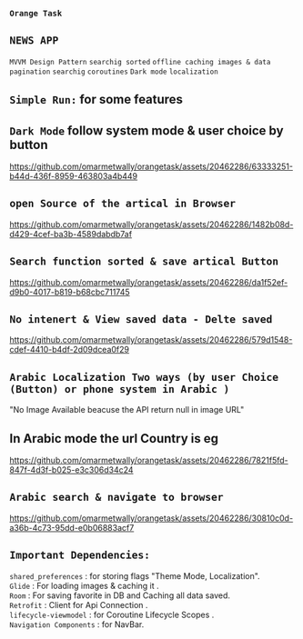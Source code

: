 ### `Orange Task`
## `NEWS APP`
`MVVM Design Pattern` 
`searchig sorted` `offline caching images & data` `pagination` `searchig` `coroutines` `Dark mode` `localization`










## `Simple Run:` for some features   

## `Dark Mode` follow system mode & user choice by button

https://github.com/omarmetwally/orangetask/assets/20462286/63333251-b44d-436f-8959-463803a4b449

## `open Source of the artical in Browser` 


https://github.com/omarmetwally/orangetask/assets/20462286/1482b08d-d429-4cef-ba3b-4589dabdb7af


## `Search function sorted & save artical Button` 


https://github.com/omarmetwally/orangetask/assets/20462286/da1f52ef-d9b0-4017-b819-b68cbc711745
## `No intenert & View saved data - Delte saved` 
https://github.com/omarmetwally/orangetask/assets/20462286/579d1548-cdef-4410-b4df-2d09dcea0f29

## `Arabic Localization Two ways (by user Choice (Button) or phone system in Arabic ) `
"No Image Available beacuse the API return null in image URL"
## In Arabic mode the url Country is eg 
https://github.com/omarmetwally/orangetask/assets/20462286/7821f5fd-847f-4d3f-b025-e3c306d34c24
## `Arabic search & navigate to browser` 


https://github.com/omarmetwally/orangetask/assets/20462286/30810c0d-a36b-4c73-95dd-e0b06883acf7





## `Important Dependencies:`

  `shared_preferences` : for storing flags "Theme Mode, Localization".<br>
  `Glide` : For loading images & caching it .<br>
  `Room` : For saving favorite in DB and Caching all data saved.<br>
  `Retrofit` : Client for Api Connection .<br>
  `lifecycle-viewmodel` : for Coroutine Lifecycle Scopes .<br>
  `Navigation Components` :  for NavBar.<br>
  
 
